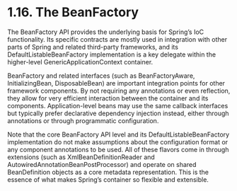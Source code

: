 # 1.16. The BeanFactory

The BeanFactory API provides the underlying basis for Spring’s IoC functionality. Its specific contracts are mostly used in integration with other parts of Spring and related third-party frameworks, and its DefaultListableBeanFactory implementation is a key delegate within the higher-level GenericApplicationContext container.

BeanFactory and related interfaces (such as BeanFactoryAware, InitializingBean, DisposableBean) are important integration points for other framework components. By not requiring any annotations or even reflection, they allow for very efficient interaction between the container and its components. Application-level beans may use the same callback interfaces but typically prefer declarative dependency injection instead, either through annotations or through programmatic configuration.

Note that the core BeanFactory API level and its DefaultListableBeanFactory implementation do not make assumptions about the configuration format or any component annotations to be used. All of these flavors come in through extensions (such as XmlBeanDefinitionReader and AutowiredAnnotationBeanPostProcessor) and operate on shared BeanDefinition objects as a core metadata representation. This is the essence of what makes Spring’s container so flexible and extensible.